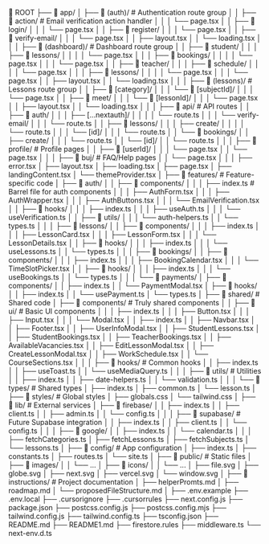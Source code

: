 📁 ROOT
├── 📁 app/
│   ├── 📁 (auth)/                    # Authentication route group
│   │   ├── 📁 action/                # Email verification action handler
│   │   │   └── page.tsx
│   │   ├── 📁 login/
│   │   │   └── page.tsx
│   │   ├── 📁 register/
│   │   │   └── page.tsx
│   │   ├── 📁 verify-email/
│   │   │   └── page.tsx
│   │   ├── layout.tsx
│   │   └── loading.tsx
│   │
│   ├── 📁 (dashboard)/               # Dashboard route group
│   │   ├── 📁 student/
│   │   │   ├── 📁 lessons/
│   │   │   │   └── page.tsx
│   │   │   ├── 📁 bookings/
│   │   │   │   └── page.tsx
│   │   │   └── page.tsx
│   │   ├── 📁 teacher/
│   │   │   ├── 📁 schedule/
│   │   │   │   └── page.tsx
│   │   │   ├── 📁 lessons/
│   │   │   │   └── page.tsx
│   │   │   └── page.tsx
│   │   ├── layout.tsx
│   │   └── loading.tsx
│   │
│   ├── 📁 (lessons)/                 # Lessons route group
│   │   ├── 📁 [category]/
│   │   │   └── 📁 [subjectId]/
│   │   │       └── page.tsx
│   │   ├── 📁 meet/
│   │   │   └── 📁 [lessonId]/
│   │   │       └── page.tsx
│   │   ├── layout.tsx
│   │   └── loading.tsx
│   │
│   ├── 📁 api/                       # API routes
│   │   ├── 📁 auth/
│   │   │   ├── [...nextauth]/
│   │   │   │   └── route.ts
│   │   │   └── verify-email/
│   │   │       └── route.ts
│   │   ├── 📁 lessons/
│   │   │   ├── create/
│   │   │   │   └── route.ts
│   │   │   └── [id]/
│   │   │       └── route.ts
│   │   └── 📁 bookings/
│   │       ├── create/
│   │       │   └── route.ts
│   │       └── [id]/
│   │           └── route.ts
│   │
│   ├── 📁 profile/                   # Profile pages
│   │   ├── 📁 [userId]/
│   │   │   └── page.tsx
│   │   └── page.tsx
│   │
│   ├── 📁 buj/                       # FAQ/Help pages
│   │   └── page.tsx
│   │
│   ├── error.tsx
│   ├── layout.tsx
│   ├── loading.tsx
│   ├── page.tsx
│   ├── landingContent.tsx
│   └── themeProvider.tsx
│
├── 📁 features/                      # Feature-specific code
│   ├── 📁 auth/
│   │   ├── 📁 components/
│   │   │   ├── index.ts              # Barrel file for auth components
│   │   │   ├── AuthForm.tsx
│   │   │   ├── AuthWrapper.tsx
│   │   │   ├── AuthButtons.tsx
│   │   │   └── EmailVerification.tsx
│   │   ├── 📁 hooks/
│   │   │   ├── index.ts
│   │   │   ├── useAuth.ts
│   │   │   └── useVerification.ts
│   │   ├── 📁 utils/
│   │   │   └── auth-helpers.ts
│   │   └── types.ts
│   │
│   ├── 📁 lessons/
│   │   ├── 📁 components/
│   │   │   ├── index.ts
│   │   │   ├── LessonCard.tsx
│   │   │   ├── LessonForm.tsx
│   │   │   └── LessonDetails.tsx
│   │   ├── 📁 hooks/
│   │   │   ├── index.ts
│   │   │   └── useLessons.ts
│   │   └── types.ts
│   │
│   ├── 📁 bookings/
│   │   ├── 📁 components/
│   │   │   ├── index.ts
│   │   │   ├── BookingCalendar.tsx
│   │   │   └── TimeSlotPicker.tsx
│   │   ├── 📁 hooks/
│   │   │   ├── index.ts
│   │   │   └── useBookings.ts
│   │   └── types.ts
│   │
│   └── 📁 payments/
│       ├── 📁 components/
│       │   ├── index.ts
│       │   └── PaymentModal.tsx
│       ├── 📁 hooks/
│       │   ├── index.ts
│       │   └── usePayment.ts
│       └── types.ts
│
├── 📁 shared/                        # Shared code
│   ├── 📁 components/                # Truly shared components
│   │   ├── 📁 ui/                   # Basic UI components
│   │   │   ├── index.ts
│   │   │   ├── Button.tsx
│   │   │   ├── Input.tsx
│   │   │   └── Modal.tsx
│   │   ├── index.ts
│   │   ├── Navbar.tsx
│   │   ├── Footer.tsx
│   │   ├── UserInfoModal.tsx
│   │   ├── StudentLessons.tsx
│   │   ├── StudentBookings.tsx
│   │   ├── TeacherBookings.tsx
│   │   ├── AvailableVacancies.tsx
│   │   ├── EditLessonModal.tsx
│   │   ├── CreateLessonModal.tsx
│   │   ├── WorkSchedule.tsx
│   │   └── CourseSections.tsx
│   │
│   ├── 📁 hooks/                    # Common hooks
│   │   ├── index.ts
│   │   ├── useToast.ts
│   │   └── useMediaQuery.ts
│   │
│   ├── 📁 utils/                    # Utilities
│   │   ├── index.ts
│   │   ├── date-helpers.ts
│   │   └── validation.ts
│   │
│   └── 📁 types/                    # Shared types
│       ├── index.ts
│       ├── common.ts
│       └── lesson.ts
│
├── 📁 styles/                       # Global styles
│   ├── globals.css
│   └── tailwind.css
│
├── 📁 lib/                          # External services
│   ├── 📁 firebase/
│   │   ├── index.ts
│   │   ├── client.ts
│   │   ├── admin.ts
│   │   └── config.ts
│   │
│   ├── 📁 supabase/                 # Future Supabase integration
│   │   ├── index.ts
│   │   ├── client.ts
│   │   └── config.ts
│   │
│   ├── 📁 google/
│   │   ├── index.ts
│   │   └── calendar.ts
│   │
│   ├── fetchCategories.ts
│   ├── fetchLessons.ts
│   ├── fetchSubjects.ts
│   └── lessons.ts
│
├── 📁 config/                       # App configuration
│   ├── index.ts
│   ├── constants.ts
│   ├── routes.ts
│   └── site.ts
│
├── 📁 public/                       # Static files
│   ├── 📁 images/
│   │   └── ...
│   ├── 📁 icons/
│   │   └── ...
│   ├── file.svg
│   ├── globe.svg
│   ├── next.svg
│   ├── vercel.svg
│   └── window.svg
│
├── 📁 instructions/                 # Project documentation
│   ├── helperPromts.md
│   ├── roadmap.md
│   └── proposedFileStructure.md
│
├── .env.example
├── .env.local
├── .cursorignore
├── .cursorrules
├── next.config.js
├── package.json
├── postcss.config.js
├── postcss.config.mjs
├── tailwind.config.js
├── tailwind.config.ts
├── tsconfig.json
├── README.md
├── README1.md
├── firestore.rules
├── middleware.ts
└── next-env.d.ts